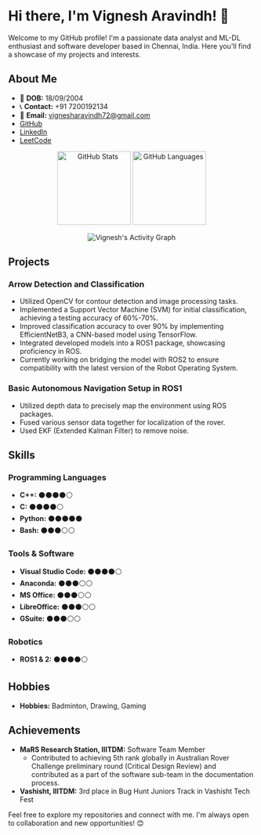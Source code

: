 # Hi there, I'm Vignesh Aravindh! 👋

Welcome to my GitHub profile! I'm a passionate data analyst and ML-DL enthusiast and software developer based in Chennai, India. Here you'll find a showcase of my projects and interests.

## About Me

- 📅 **DOB:** 18/09/2004
- 📞 **Contact:** +91 7200192134
- 📧 **Email:** vignesharavindh72@gmail.com
- [GitHub](https://github.com/codechiefVignesh)
- [LinkedIn](https://www.linkedin.com/in/YourLinkedInProfile)
- [LeetCode](https://leetcode.com/vignesharavindh_cs22b2004/)

<div align = "center">

<a>
  <img height=150 src="https://github-readme-stats.vercel.app/api?username=codechiefVignesh&show_icons=true&bg_color=1e1e2e&text_color=cdd6f4&icon_color=cba6f7&title_color=94e2d5" alt="GitHub Stats">
</a>
<a>
  <img height=150 src="https://github-readme-stats.vercel.app/api/top-langs/?username=codechiefVignesh&layout=compact&bg_color=1e1e2e&text_color=cdd6f4&icon_color=cba6f7&title_color=94e2d5" alt="GitHub Languages">
</a>



![Vignesh's Activity Graph](https://github-readme-activity-graph.vercel.app/graph?username=codechiefVignesh&custom_title=Vignesh%20Aravindh's%20GitHub%20Activity%20Graph&bg_color=0D1117&color=7F3FBF&line=7F3FBF&point=7F3FBF&area_color=FFFFFF&title_color=FFFFFF&area=true)


</div>

## Projects

### Arrow Detection and Classification

- Utilized OpenCV for contour detection and image processing tasks.
- Implemented a Support Vector Machine (SVM) for initial classification, achieving a testing accuracy of 60%-70%.
- Improved classification accuracy to over 90% by implementing EfficientNetB3, a CNN-based model using TensorFlow.
- Integrated developed models into a ROS1 package, showcasing proficiency in ROS.
- Currently working on bridging the model with ROS2 to ensure compatibility with the latest version of the Robot Operating System.

### Basic Autonomous Navigation Setup in ROS1

- Utilized depth data to precisely map the environment using ROS packages.
- Fused various sensor data together for localization of the rover.
- Used EKF (Extended Kalman Filter) to remove noise.

## Skills

### Programming Languages

- **C++:** ⚫⚫⚫⚫⚪
- **C:** ⚫⚫⚫⚫⚪
- **Python:** ⚫⚫⚫⚫⚫
- **Bash:** ⚫⚫⚫⚪⚪


### Tools & Software

- **Visual Studio Code:** ⚫⚫⚫⚫⚪
- **Anaconda:** ⚫⚫⚫⚪⚪
- **MS Office:** ⚫⚫⚫⚪⚪
- **LibreOffice:** ⚫⚫⚫⚪⚪
- **GSuite:** ⚫⚫⚫⚪⚪

### Robotics

- **ROS1 & 2:** ⚫⚫⚫⚫⚪

## Hobbies

- **Hobbies:** Badminton, Drawing, Gaming

## Achievements

- **MaRS Research Station, IIITDM:** Software Team Member
  - Contributed to achieving 5th rank globally in Australian Rover Challenge preliminary round (Critical Design Review) and contributed as a part of the software sub-team in the documentation process.
- **Vashisht, IIITDM:** 3rd place in Bug Hunt Juniors Track in Vashisht Tech Fest

Feel free to explore my repositories and connect with me. I'm always open to collaboration and new opportunities! 😊
